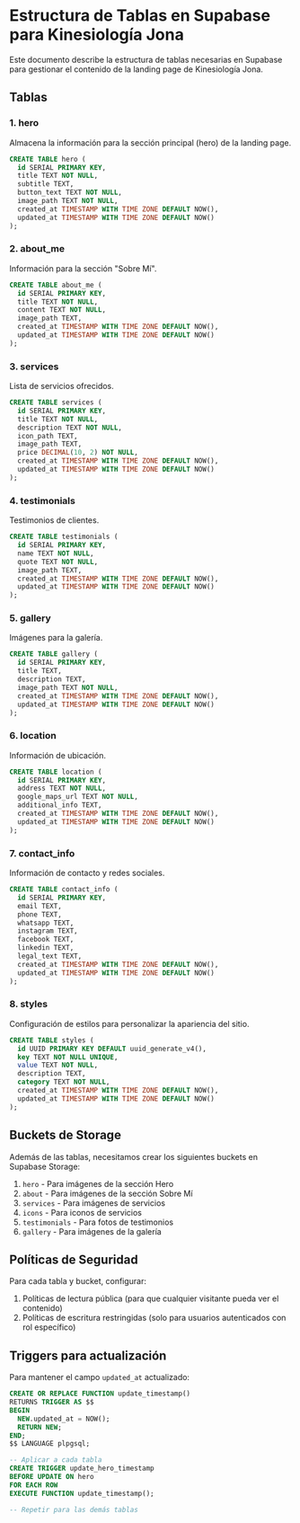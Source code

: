# Estructura de Tablas en Supabase para Kinesiología Jona

Este documento describe la estructura de tablas necesarias en Supabase para gestionar el contenido de la landing page de Kinesiología Jona.

## Tablas

### 1. hero

Almacena la información para la sección principal (hero) de la landing page.

```sql
CREATE TABLE hero (
  id SERIAL PRIMARY KEY,
  title TEXT NOT NULL,
  subtitle TEXT,
  button_text TEXT NOT NULL,
  image_path TEXT NOT NULL,
  created_at TIMESTAMP WITH TIME ZONE DEFAULT NOW(),
  updated_at TIMESTAMP WITH TIME ZONE DEFAULT NOW()
);
```

### 2. about_me

Información para la sección "Sobre Mí".

```sql
CREATE TABLE about_me (
  id SERIAL PRIMARY KEY,
  title TEXT NOT NULL,
  content TEXT NOT NULL,
  image_path TEXT,
  created_at TIMESTAMP WITH TIME ZONE DEFAULT NOW(),
  updated_at TIMESTAMP WITH TIME ZONE DEFAULT NOW()
);
```

### 3. services

Lista de servicios ofrecidos.

```sql
CREATE TABLE services (
  id SERIAL PRIMARY KEY,
  title TEXT NOT NULL,
  description TEXT NOT NULL,
  icon_path TEXT,
  image_path TEXT,
  price DECIMAL(10, 2) NOT NULL,
  created_at TIMESTAMP WITH TIME ZONE DEFAULT NOW(),
  updated_at TIMESTAMP WITH TIME ZONE DEFAULT NOW()
);
```

### 4. testimonials

Testimonios de clientes.

```sql
CREATE TABLE testimonials (
  id SERIAL PRIMARY KEY,
  name TEXT NOT NULL,
  quote TEXT NOT NULL,
  image_path TEXT,
  created_at TIMESTAMP WITH TIME ZONE DEFAULT NOW(),
  updated_at TIMESTAMP WITH TIME ZONE DEFAULT NOW()
);
```

### 5. gallery

Imágenes para la galería.

```sql
CREATE TABLE gallery (
  id SERIAL PRIMARY KEY,
  title TEXT,
  description TEXT,
  image_path TEXT NOT NULL,
  created_at TIMESTAMP WITH TIME ZONE DEFAULT NOW(),
  updated_at TIMESTAMP WITH TIME ZONE DEFAULT NOW()
);
```

### 6. location

Información de ubicación.

```sql
CREATE TABLE location (
  id SERIAL PRIMARY KEY,
  address TEXT NOT NULL,
  google_maps_url TEXT NOT NULL,
  additional_info TEXT,
  created_at TIMESTAMP WITH TIME ZONE DEFAULT NOW(),
  updated_at TIMESTAMP WITH TIME ZONE DEFAULT NOW()
);
```

### 7. contact_info

Información de contacto y redes sociales.

```sql
CREATE TABLE contact_info (
  id SERIAL PRIMARY KEY,
  email TEXT,
  phone TEXT,
  whatsapp TEXT,
  instagram TEXT,
  facebook TEXT,
  linkedin TEXT,
  legal_text TEXT,
  created_at TIMESTAMP WITH TIME ZONE DEFAULT NOW(),
  updated_at TIMESTAMP WITH TIME ZONE DEFAULT NOW()
);
```

### 8. styles

Configuración de estilos para personalizar la apariencia del sitio.

```sql
CREATE TABLE styles (
  id UUID PRIMARY KEY DEFAULT uuid_generate_v4(),
  key TEXT NOT NULL UNIQUE,
  value TEXT NOT NULL,
  description TEXT,
  category TEXT NOT NULL,
  created_at TIMESTAMP WITH TIME ZONE DEFAULT NOW(),
  updated_at TIMESTAMP WITH TIME ZONE DEFAULT NOW()
);
```

## Buckets de Storage

Además de las tablas, necesitamos crear los siguientes buckets en Supabase Storage:

1. `hero` - Para imágenes de la sección Hero
2. `about` - Para imágenes de la sección Sobre Mí
3. `services` - Para imágenes de servicios
4. `icons` - Para iconos de servicios
5. `testimonials` - Para fotos de testimonios
6. `gallery` - Para imágenes de la galería

## Políticas de Seguridad

Para cada tabla y bucket, configurar:

1. Políticas de lectura pública (para que cualquier visitante pueda ver el contenido)
2. Políticas de escritura restringidas (solo para usuarios autenticados con rol específico)

## Triggers para actualización

Para mantener el campo `updated_at` actualizado:

```sql
CREATE OR REPLACE FUNCTION update_timestamp()
RETURNS TRIGGER AS $$
BEGIN
  NEW.updated_at = NOW();
  RETURN NEW;
END;
$$ LANGUAGE plpgsql;

-- Aplicar a cada tabla
CREATE TRIGGER update_hero_timestamp
BEFORE UPDATE ON hero
FOR EACH ROW
EXECUTE FUNCTION update_timestamp();

-- Repetir para las demás tablas
```
